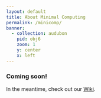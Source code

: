 ```yaml
---
layout: default
title: About Minimal Computing
permalink: /minicomp/
banner:
  - collection: audubon
    pid: obj6
    zoom: 1
    y: center
    x: left
---
```


### Coming soon!

In the meantime, check out our [Wiki](https://minicomp.github.io/wiki/#/).
